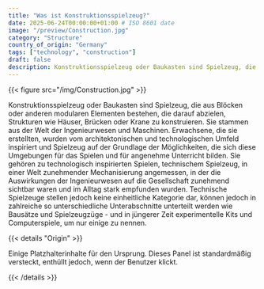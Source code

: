 ```yaml
---
title: "Was ist Konstruktionsspielzeug?"
date: 2025-06-24T00:00:00+01:00 # ISO 8601 date
image: "/preview/Construction.jpg"
category: "Structure"
country_of_origin: "Germany"
tags: ["technology", "construction"]
draft: false
description: Konstruktionsspielzeug oder Baukasten sind Spielzeug, die...
---
```




{{< figure src="/img/Construction.jpg" >}}

Konstruktionsspielzeug oder Baukasten sind Spielzeug, die aus Blöcken oder anderen modularen Elementen bestehen, die darauf abzielen, Strukturen wie Häuser, Brücken oder Krane zu konstruieren. Sie stammen aus der Welt der Ingenieurwesen und Maschinen. Erwachsene, die sie erstellten, wurden vom architektonischen und technologischen Umfeld inspiriert und Spielzeug auf der Grundlage der Möglichkeiten, die sich diese Umgebungen für das Spielen und für angenehme Unterricht bilden. Sie gehören zu technologisch inspirierten Spielen, technischem Spielzeug, in einer Welt zunehmender Mechanisierung angemessen, in der die Auswirkungen der Ingenieurwesen auf die Gesellschaft zunehmend sichtbar waren und im Alltag stark empfunden wurden. Technische Spielzeuge stellen jedoch keine einheitliche Kategorie dar, können jedoch in zahlreiche so unterschiedliche Unterabschnitte unterteilt werden wie Bausätze und Spielzeugzüge - und in jüngerer Zeit experimentelle Kits und Computerspiele, um nur einige zu nennen.

{{< details "Origin" >}}

Einige Platzhalterinhalte für den Ursprung. Dieses Panel ist standardmäßig versteckt, enthüllt jedoch, wenn der Benutzer klickt.

{{< /details >}}

